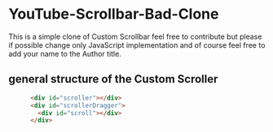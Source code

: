 # YouTube-Scrollbar-Bad-Clone

This is a simple clone of Custom Scrollbar feel free to contribute 
but please if possible change only JavaScript implementation and of course feel free to add your
name to the Author title.



## general structure of the Custom Scroller
```html
      <div id="scroller"></div>
      <div id="scrollerDragger">
        <div id="scroll"></div>
      </div>
```